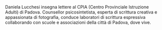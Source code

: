 Daniela Lucchesi insegna lettere al CPIA (Centro Provinciale Istruzione Adulti) di Padova. Counsellor psicosintetista, esperta di scrittura creativa e appassionata di fotografia, conduce laboratori di scrittura espressiva collaborando con scuole e associazioni della città di Padova, dove vive.
